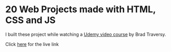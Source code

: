# 20 Web Projects made with HTML, CSS and JS

I built these project while watching a <a class="text-link" href="https://www.udemy.com/course/web-projects-with-vanilla-javascript/" target="_blank">Udemy video course</a> by Brad Traversy.

Click <a class="text-link" href="https://reverent-beaver-1bbd37.netlify.app/" target="_blank">here</a> for the live link